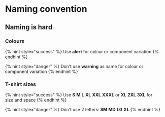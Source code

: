 # Naming convention

## Naming is hard

### Colours

{% hint style="success" %}
Use **alert** for colour or component variation
{% endhint %}

{% hint style="danger" %}
Don't use **warning** as name for colour or component variation
{% endhint %}

### T-shirt sizes

{% hint style="success" %}
Use **S** **M** **L** **XL** **XXL** **XXXL** or **XL** **2XL** **3XL** for size and space
{% endhint %}

{% hint style="danger" %}
Don't use 2 letters: **SM** **MD** **LG** **XL**
{% endhint %}